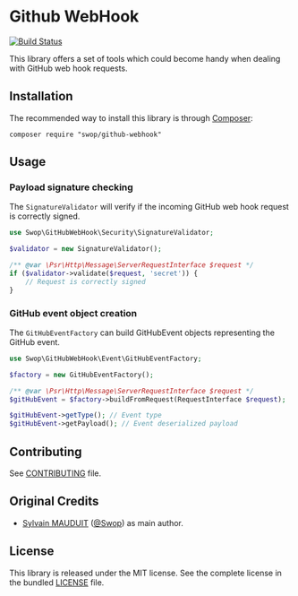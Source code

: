 Github WebHook
==================

[![Build
Status](https://github.com/Swop/github-webhook/workflows/tests/badge.svg)](https://github.com/Swop/github-webhook/actions)

This library offers a set of tools which could become handy when dealing with GitHub web hook requests.

Installation
------------

The recommended way to install this library is through [Composer](https://getcomposer.org/):

```
composer require "swop/github-webhook"
```

Usage
------------

### Payload signature checking

The `SignatureValidator` will verify if the incoming GitHub web hook request is correctly signed.

```php
use Swop\GitHubWebHook\Security\SignatureValidator;

$validator = new SignatureValidator();

/** @var \Psr\Http\Message\ServerRequestInterface $request */
if ($validator->validate($request, 'secret')) {
    // Request is correctly signed
}
````

### GitHub event object creation
The `GitHubEventFactory` can build GitHubEvent objects representing the GitHub event.

```php
use Swop\GitHubWebHook\Event\GitHubEventFactory;

$factory = new GitHubEventFactory();

/** @var \Psr\Http\Message\ServerRequestInterface $request */
$gitHubEvent = $factory->buildFromRequest(RequestInterface $request);

$gitHubEvent->getType(); // Event type
$gitHubEvent->getPayload(); // Event deserialized payload
````

Contributing
------------

See [CONTRIBUTING](https://github.com/Swop/github-webhook/blob/master/CONTRIBUTING.md) file.

Original Credits
------------

* [Sylvain MAUDUIT](https://github.com/Swop) ([@Swop](https://twitter.com/Swop)) as main author.


License
------------

This library is released under the MIT license. See the complete license in the bundled [LICENSE](https://github.com/Swop/github-webhook/blob/master/LICENSE) file.
